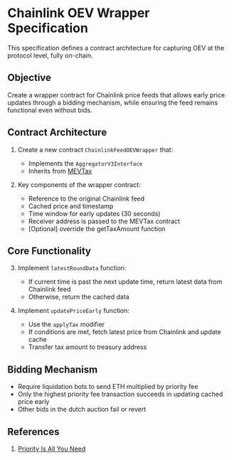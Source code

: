 # Chainlink OEV Wrapper Specification

This specification defines a contract architecture for capturing OEV at the
protocol level, fully on-chain.

## Objective

Create a wrapper contract for Chainlink price feeds that allows early price
updates through a bidding mechanism, while ensuring the feed remains functional
even without bids.

## Contract Architecture

1. Create a new contract `ChainlinkFeedOEVWrapper` that:

   - Implements the `AggregatorV3Interface`
   - Inherits from
     [MEVTax](https://github.com/0xfuturistic/mev-tax/blob/main/src/MEVTax.sol)

2. Key components of the wrapper contract:
   - Reference to the original Chainlink feed
   - Cached price and timestamp
   - Time window for early updates (30 seconds)
   - Receiver address is passed to the MEVTax contract
   - [Optional] override the getTaxAmount function

## Core Functionality

3. Implement `latestRoundData` function:

   - If current time is past the next update time, return latest data from
     Chainlink feed
   - Otherwise, return the cached data

4. Implement `updatePriceEarly` function:
   - Use the `applyTax` modifier
   - If conditions are met, fetch latest price from Chainlink and update cache
   - Transfer tax amount to treasury address

## Bidding Mechanism

- Require liquidation bots to send ETH multiplied by priority fee
- Only the highest priority fee transaction succeeds in updating cached price
  early
- Other bids in the dutch auction fail or revert

## References

1. [Priority Is All You Need](https://www.paradigm.xyz/2024/06/priority-is-all-you-need)
